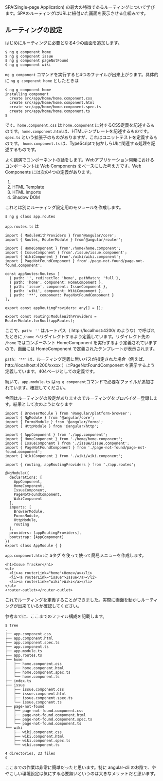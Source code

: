SPA\(Single-page Application\) の最大の特徴であるルーティングについて学びます。SPAのルーティングはURLに紐付いた画面を表示させる仕組みです。

## ルーティングの設定

はじめにルーティングに必要となる4つの画面を追加します。

```
$ ng g component home
$ ng g component issue
$ ng g component pageNotFound
$ ng g component wiki
```

`ng g component` コマンドを実行すると4つのファイルが出来上がります。具体的に `ng g component home` としたときは

```
$ ng g component home
installing component
  create src/app/home/home.component.css
  create src/app/home/home.component.html
  create src/app/home/home.component.spec.ts
  create src/app/home/home.component.ts
$
```

です。`home.component.css` は `home.component` に対するCSS定義を記述するものです。`home.component.html`は、HTMLテンプレートを記述するものです。`spec.ts` という拡張子のものがありますが、これはユニットテストを定義するものです。 `home.component.ts` は、TypeScriptで何かしらUIに関連する処理を記述するものです。

よく講演でコンポーネントの話をします。Webアプリケーション開発におけるコンポーネントは Web Components をベースにした考え方です。Web Components には次の4つの定義があります。

1. 
2. HTML Template
3. HTML Imports
4. Shadow DOM

これとは別にルーティング設定用のモジュールを作成します。

```
$ ng g class app.routes
```

`app.routes.ts` は

```
import { ModuleWithProviders } from'@angular/core';
import { Routes, RouterModule } from'@angular/router';

import { HomeComponent } from'./home/home.component';
import { IssueComponent } from'./issue/issue.component';
import { WikiComponent } from'./wiki/wiki.component';
import { PageNotFoundComponent } from'./page-not-found/page-not-found.component';

const appRoutes:Routes= [
  { path: '', redirectTo: 'home', pathMatch: 'full'},
  { path: 'home', component: HomeComponent },
  { path: 'issue', component: IssueComponent },
  { path: 'wiki', component: WikiComponent },
  { path: '**', component: PageNotFoundComponent }
];

export const appRoutingProviders: any[] = [];

export const routing:ModuleWithProviders = RouterModule.forRoot(appRoutes);
```

ここで、`path: ''` はルートパス（ http://localhost:4200/ のような）で呼ばれたときに `/home` へリダイレクトするよう定義しています。リダイレクト先の `/home` ではコンポーネント HomeComponent を実行するよう定義されていますので、画面には HomeComponent で定義されたテンプレートが表示されます。

`path: '**'` は、ルーティング定義に無いパスが指定された場合（例えば、 http://localhost:4200/xxxxx ）にPageNotFoundComponent を表示するよう定義しています。404ページとしての定義です。

続いて、`app.module.ts` は`ng g component`コマンドで必要なファイルが追加されています。確認してください。

今回はルーティングの設定がありますのでルーティングをプロバイダー登録します。結果として次のようになります

```
import { BrowserModule } from '@angular/platform-browser';
import { NgModule } from '@angular/core';
import { FormsModule } from '@angular/forms';
import { HttpModule } from '@angular/http';

import { AppComponent } from './app.component';
import { HomeComponent } from './home/home.component';
import { IssueComponent } from './issue/issue.component';
import { PageNotFoundComponent } from './page-not-found/page-not-found.component';
import { WikiComponent } from './wiki/wiki.component';

import { routing, appRoutingProviders } from './app.routes';

@NgModule({
  declarations: [
    AppComponent,
    HomeComponent,
    IssueComponent,
    PageNotFoundComponent,
    WikiComponent
  ],
  imports: [
    BrowserModule,
    FormsModule,
    HttpModule,
    routing
  ],
  providers: [appRoutingProviders],
  bootstrap: [AppComponent]
})
export class AppModule { }
```

`app.component.html`に aタグ を使って使って簡易メニューを作成します。

```
<h1>Issue Tracker</h1>
<ul>
  <li><a routerLink="home">Home</a></li>
  <li><a routerLink="issue">Issue</a></li>
  <li><a routerLink="wiki">Wiki</a></li>
</ul>
<router-outlet></router-outlet>
```

これでルーティングを定義することができました。実際に画面を動かしルーティングが出来ているか確認してください。

参考までに、ここまでのファイル構成を記載します。

```
$ tree 
.
├── app.component.css
├── app.component.html
├── app.component.spec.ts
├── app.component.ts
├── app.module.ts
├── app.routes.ts
├── home
│   ├── home.component.css
│   ├── home.component.html
│   ├── home.component.spec.ts
│   └── home.component.ts
├── index.ts
├── issue
│   ├── issue.component.css
│   ├── issue.component.html
│   ├── issue.component.spec.ts
│   └── issue.component.ts
├── page-not-found
│   ├── page-not-found.component.css
│   ├── page-not-found.component.html
│   ├── page-not-found.component.spec.ts
│   └── page-not-found.component.ts
└── wiki
    ├── wiki.component.css
    ├── wiki.component.html
    ├── wiki.component.spec.ts
    └── wiki.component.ts

4 directories, 23 files
$
```

ここまでの作業は非常に簡単だったと思います。特に angular-cli のお陰で、ややこしい環境設定は気にする必要無いというのは大きなメリットだと思います。

